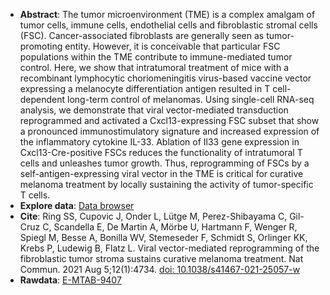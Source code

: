 * **Abstract**:
 The tumor microenvironment (TME) is a complex amalgam of tumor cells, immune cells, endothelial cells and fibroblastic stromal cells (FSC). Cancer-associated fibroblasts are generally seen as tumor-promoting entity. However, it is conceivable that particular FSC populations within the TME contribute to immune-mediated tumor control. Here, we show that intratumoral treatment of mice with a recombinant lymphocytic choriomeningitis virus-based vaccine vector expressing a melanocyte differentiation antigen resulted in T cell-dependent long-term control of melanomas. Using single-cell RNA-seq analysis, we demonstrate that viral vector-mediated transduction reprogrammed and activated a Cxcl13-expressing FSC subset that show a pronounced immunostimulatory signature and increased expression of the inflammatory cytokine IL-33. Ablation of Il33 gene expression in Cxcl13-Cre-positive FSCs reduces the functionality of intratumoral T cells and unleashes tumor growth. Thus, reprogramming of FSCs by a self-antigen-expressing viral vector in the TME is critical for curative melanoma treatment by locally sustaining the activity of tumor-specific T cells.
* **Explore data**: [Data browser](http://213.167.225.152:3838/melStromaBrowser/) 
* **Cite**: Ring SS, Cupovic J, Onder L, Lütge M, Perez-Shibayama C, Gil-Cruz C, Scandella E, De Martin A, Mörbe U, Hartmann F, Wenger R, Spiegl M, Besse A, Bonilla WV, Stemeseder F, Schmidt S, Orlinger KK, Krebs P, Ludewig B, Flatz L. Viral vector-mediated reprogramming of the fibroblastic tumor stroma sustains curative melanoma treatment. Nat Commun. 2021 Aug 5;12(1):4734. [doi: 10.1038/s41467-021-25057-w](https://doi.org/10.1038/s41467-021-25057-w)
* **Rawdata**: [E-MTAB-9407](https://www.ebi.ac.uk/arrayexpress/experiments/E-MTAB-9407/)